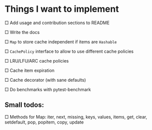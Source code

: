 # Things I want to implement

□ Add usage and contribution sections to README

□ Write the docs

□ `Map` to store cache independent if items are `Hashable`

□ `CachePolicy` interface to allow to use different cache policies

□ LRU/LFU/ARC cache policies

□ Cache item expiration

□ Cache decorator (with sane defaults)

□ Do benchmarks with pytest-benchmark

## Small todos:

□ Methods for Map: iter, next, missing, keys, values, items, get, clear, setdefault, pop, popitem, copy, update
